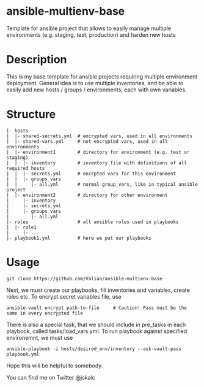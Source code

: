 # ansible-multienv-base
Template for ansible project that allows to easily manage multiple environments (e.g. staging, test, production) and harden new hosts

# Description
This is my base template for ansible projects requiring multiple environment deployment. 
General idea is to use multiple inventories, and be able to easily add new hosts / groups / environments, each with own variables.

# Structure
```
|- hosts
|  |- shared-secrets.yml  # encrypted vars, used in all environments
|  |- shared-vars.yml     # not encrypted vars, used in all environments
|  |- environment1        # directory for environment (e.g. test or staging)
|  |  |- inventory        # inventory file with definitions of all required hosts
|  |  |- secrets.yml      # encrpted vars for this environment
|  |  |- groups_vars
|  |     |- all.yml       # normal group_vars, like in typical ansible project
|  |- environment2        # directory for other environment
|     |- inventory
|     |- secrets.yml
|     |- groups_vars
|        |- all.yml
|- roles                  # all ansible roles used in playbooks
|  |- role1
|     |- ...
|- playbook1.yml          # here we put our playbooks
```

# Usage
```
git clone https://github.com/Valian/ansible-multienv-base
```
Next, we must create our playbooks, fill inventories and variables, create roles etc. 
To encrypt secret variables file, use
```
ansible-vault encrypt path-to-file     # Caution! Pass must be the same in every encrypted file
```

There is also a special task, that we should include in pre_tasks in each playbook, called tasks/load_vars.yml.
To run playbook against specified environemnt, we must use
```
ansible-playbook -i hosts/desired_env/inventory --ask-vault-pass playbook.yml
```

Hope this will be helpful to somebody.

You can find me on Twitter @jskalc

